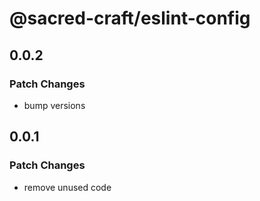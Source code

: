 # @sacred-craft/eslint-config

## 0.0.2

### Patch Changes

- bump versions

## 0.0.1

### Patch Changes

- remove unused code
